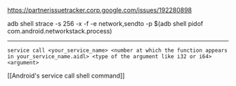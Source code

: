 https://partnerissuetracker.corp.google.com/issues/192280898

adb shell strace -s 256 -x -f -e network,sendto -p $(adb shell pidof com.android.networkstack.process)

---
```
service call <your_service_name> <number at which the function appears in your_service_name.aidl> <type of the argument like i32 or i64> <argument>
```

[[Android's service call shell command]]
